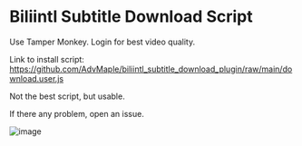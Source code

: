 # Biliintl Subtitle Download Script
Use Tamper Monkey. Login for best video quality.

Link to install script: https://github.com/AdvMaple/biliintl_subtitle_download_plugin/raw/main/download.user.js

Not the best script, but usable.

If there any problem, open an issue.

![image](https://user-images.githubusercontent.com/46006210/137569629-adc1a41a-5862-4bb6-b4cf-128e2518762b.png)
